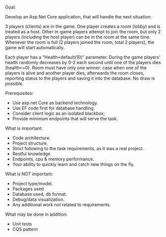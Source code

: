 Goal:

Develop an Asp.Net Core application, that will handle the next situation:

3 players (clients) are in the game. One player creates a room (lobby) and is treated as a host. Other in-game players attempt to join the room, but only 2 players (including the host player) can be in the room at the same time. Whenever the room is full (2 players joined the room, total 2 players), the game will start automatically. 

Each player has a “Health=default(10)” parameter. During the game players' health randomly decreases by 0-2 each second until one of the players dies (health<=0). Room must have only one winner: case when one of the players is alive and another player dies, afterwards the room closes, reporting status to the players and saving it into the database. No draw is possible.

Prerequisites:

- Use asp.net Core as backend technology.
- Use EF code first for database handling.
- Consider client logic as an isolated blackbox;
- Provide minimum endpoints that will serve the task.

What is important:

- Code architecture.
- Project structure.
- Strict following to the task requirements, as it was a real project.
- Restful knowledge
- Endpoints, cpu & memory performance.
- Your ability to quickly learn and catch new things on the fly.

What is NOT important:

- Project type/model.
- Packages used
- Database used, db format.
- Debug/data visualization.
- Any additional work not related to requirements. 

What may be done in addition:

- Unit tests
- CQS pattern
